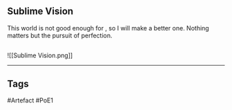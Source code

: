 ## Sublime Vision
This world is not good enough for ,
so I will make a better one. Nothing
matters but the pursuit of perfection.
##
![[Sublime Vision.png]]

---
## Tags
#Artefact
#PoE1